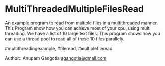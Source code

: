 MultiThreadedMultipleFilesRead
==============================

An example program to read from multiple files in a multithreaded manner.
This Program show how you can achieve most of your cpu, using multi threading.
We have a list of 10 large text files.
This program shows how you can use a thread pool to read all of these 10 files parallely.

#multithreadingexample, #fileread, #multiplefileread


Author::
Anupam Gangotia
agangotia@gmail.com

